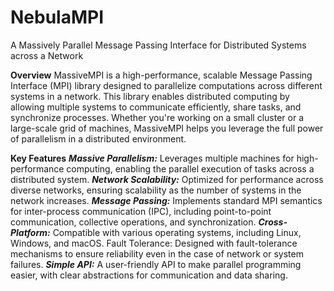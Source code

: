 # NebulaMPI
A Massively Parallel Message Passing Interface for Distributed Systems across a Network

**Overview**
MassiveMPI is a high-performance, scalable Message Passing Interface (MPI) library designed to parallelize computations across different systems in a network. This library enables distributed computing by allowing multiple systems to communicate efficiently, share tasks, and synchronize processes. Whether you're working on a small cluster or a large-scale grid of machines, MassiveMPI helps you leverage the full power of parallelism in a distributed environment.

**Key Features**
***Massive Parallelism:*** 
Leverages multiple machines for high-performance computing, enabling the parallel execution of tasks across a distributed system.
***Network Scalability:***
Optimized for performance across diverse networks, ensuring scalability as the number of systems in the network increases.
***Message Passing:*** 
Implements standard MPI semantics for inter-process communication (IPC), including point-to-point communication, collective operations, and synchronization.
***Cross-Platform:***
Compatible with various operating systems, including Linux, Windows, and macOS.
Fault Tolerance: Designed with fault-tolerance mechanisms to ensure reliability even in the case of network or system failures.
***Simple API:***
A user-friendly API to make parallel programming easier, with clear abstractions for communication and data sharing.
